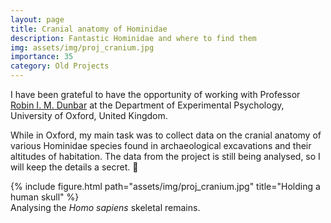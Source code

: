 ```yaml
---
layout: page
title: Cranial anatomy of Hominidae
description: Fantastic Hominidae and where to find them
img: assets/img/proj_cranium.jpg
importance: 35
category: Old Projects
---
```


I have been grateful to have the opportunity of working with Professor <a href="https://scholar.google.com/citations?hl=en&user=VoBNag8AAAAJ&view_op=list_works&sortby=pubdate">Robin I. M. Dunbar</a> at the Department of Experimental Psychology, University of Oxford, United Kingdom.

While in Oxford, my main task was to collect data on the cranial anatomy of various Hominidae species found in archaeological excavations and their altitudes of habitation. The data from the project is still being analysed, so I will keep the details a secret. 🤫


<div class="row">
    <div class="col-sm mt-3 mt-md-0 d-flex justify-content-center">
        <div class="img-fluid rounded z-depth-1 align-self-center">
            {% include figure.html path="assets/img/proj_cranium.jpg" title="Holding a human skull" %}
        </div>
    </div>
</div>
<div class="caption">
    Analysing the <i>Homo sapiens</i> skeletal remains. 
</div>

